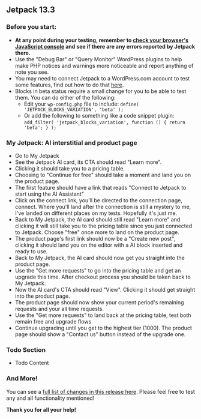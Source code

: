 ## Jetpack 13.3

### Before you start:

- **At any point during your testing, remember to [check your browser's JavaScript console](https://wordpress.org/support/article/using-your-browser-to-diagnose-javascript-errors/#step-3-diagnosis) and see if there are any errors reported by Jetpack there.**
- Use the "Debug Bar" or "Query Monitor" WordPress plugins to help make PHP notices and warnings more noticeable and report anything of note you see.
- You may need to connect Jetpack to a WordPress.com account to test some features, find out how to do that [here](https://jetpack.com/support/getting-started-with-jetpack/).
- Blocks in beta status require a small change for you to be able to test them. You can do either of the following:
  - Edit your `wp-config.php` file to include: `define( 'JETPACK_BLOCKS_VARIATION', 'beta' );`
  - Or add the following to something like a code snippet plugin: `add_filter( 'jetpack_blocks_variation', function () { return 'beta'; } );`

### My Jetpack: AI interstitial and product page

- Go to My Jetpack
- See the Jetpack AI card, its CTA should read "Learn more".
- Clicking it should take you to a pricing table.
- Choosing to "Continue for free" should take a moment and land you on the product page.
- The first feature should have a link that reads "Connect to Jetpack to start using the AI Assistant"
- Click on the connect link, you'll be directed to the connection page, connect. Where you'll land after the connection is still a mystery to me, I've landed on different places on my tests. Hopefully it's just me.
- Back to My Jetpack, the AI card should still read "Learn more" and clicking it will still take you to the pricing table since you just connected to Jetpack. Choose "free" once more to land on the product page.
- The product page's first link should now be a "Create new post", clicking it should land you on the editor with a AI block inserted and ready to use.
- Back to My Jetpack, the AI card should now get you straight into the product page.
- Use the "Get more requests" to go into the pricing table and get an upgrade this time. After checkout process you should be taken back to My Jetpack.
- Now the AI card's CTA should read "View". Clicking it should get straight into the product page.
- The product page should now show your current period's remaining requests and your all time requests.
- Use the "Get more requests" to land back at the pricing table, test both remain free and upgrade flows
- Continue upgrading until you get to the highest tier (1000). The product page should show a "Contact us" button instead of the upgrade one.

### Todo Section

- Todo Content

### And More!

You can see a [full list of changes in this release here](https://github.com/Automattic/jetpack-production/blob/trunk/CHANGELOG.md). Please feel free to test any and all functionality mentioned!

**Thank you for all your help!**
